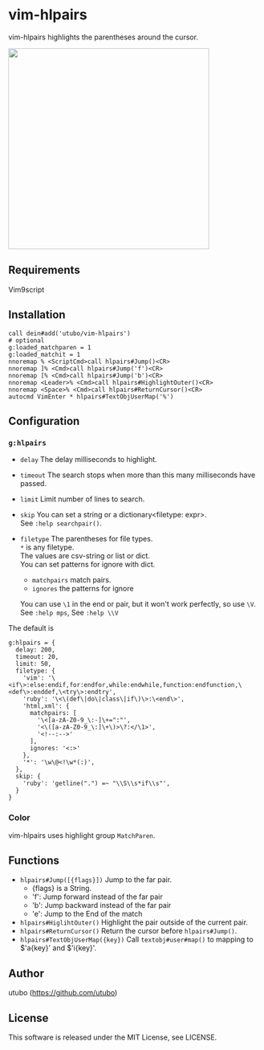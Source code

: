 # vim-hlpairs

vim-hlpairs highlights the parentheses around the cursor.

<img src="https://user-images.githubusercontent.com/6848636/225357852-5eca2053-ee41-41a3-9d57-d6bd249b29cc.gif" width="400">

## Requirements

Vim9script

## Installation

```vim
call dein#add('utubo/vim-hlpairs')
# optional
g:loaded_matchparen = 1
g:loaded_matchit = 1
nnoremap % <ScriptCmd>call hlpairs#Jump()<CR>
nnoremap ]% <Cmd>call hlpairs#Jump('f')<CR>
nnoremap [% <Cmd>call hlpairs#Jump('b')<CR>
nnoremap <Leader>% <Cmd>call hlpairs#HighlightOuter()<CR>
nnoremap <Space>% <Cmd>call hlpairs#ReturnCursor()<CR>
autocmd VimEnter * hlpairs#TextObjUserMap('%')
```

## Configuration

### `g:hlpairs`

- `delay` The delay milliseconds to highlight.
- `timeout` The search stops when more than this many milliseconds have passed.
- `limit` Limit number of lines to search.
- `skip` You can set a string or a dictionary&lt;filetype: expr&gt;.  
  See `:help searchpair()`.
- `filetype` The parentheses for file types.  
  `*` is any filetype.  
  The values are csv-string or list or dict.  
  You can set patterns for ignore with dict.  
  - `matchpairs` match pairs.  
  - `ignores` the patterns for ignore

  You can use `\1` in the end or pair,
  but it won't work perfectly, so use `\V`.  
  See `:help mps`, See `:help \\V`

The default is
```vimscript
g:hlpairs = {
  delay: 200,
  timeout: 20,
  limit: 50,
  filetype: {
    'vim': '\<if\>:else:endif,for:endfor,while:endwhile,function:endfunction,\<def\>:enddef,\<try\>:endtry',
    'ruby': '\<\(def\|do\|class\|if\)\>:\<end\>',
    'html,xml': {
      matchpairs: [
        '\<[a-zA-Z0-9_\:-]\+=":"',
        '<\([a-zA-Z0-9_\:]\+\)>\?:</\1>',
        '<!--:-->'
      ],
      ignores: '<:>'
    },
    '*': '\w\@<!\w*(:)',
  },
  skip: {
    'ruby': 'getline(".") =~ "\\S\\s*if\\s"',
  }
}
```

### Color
vim-hlpairs uses highlight group `MatchParen`.

## Functions

- `hlpairs#Jump([{flags}])` Jump to the far pair.
  - {flags} is a String.
  - 'f': Jump forward instead of the far pair
  - 'b': Jump backward instead of the far pair
  - 'e': Jump to the End of the match
- `hlpairs#HiglihtOuter()` Highlight the pair outside of the current pair.
- `hlpairs#ReturnCursor()` Return the cursor before `hlpairs#Jump()`.
- `hlpairs#TextObjUserMap({key})` Call `textobj#user#map()` to mapping to $'a{key}' and $'i{key}'.

## Author
utubo (https://github.com/utubo)

## License
This software is released under the MIT License, see LICENSE.

